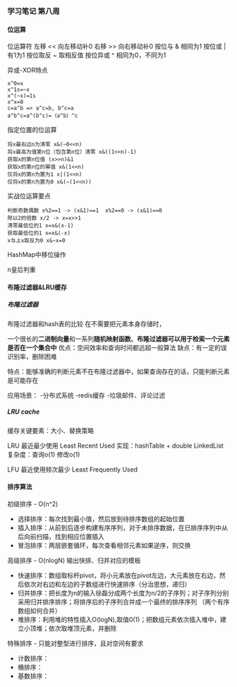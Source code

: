 ### 学习笔记 第八周
#### 位运算
位运算符 
左移 << 向左移动补0
右移 >> 向右移动补0
按位与 & 相同为1
按位或 | 有1为1
按位取反 ~ 取相反值
按位异或 ^ 相同为0，不同为1

异或-XOR特点
```
x^0=x
x^1s=~x
x^(~x)=1s
x^x=0
c=a^b => a^c=b, b^c=a
a^b^c=a^(b^c)=（a^b）^c
```

指定位置的位运算
```
将x最右边n为清零 x&(~0<<n)
将x最高为值第n位（包含第n位）清零 x&((1<<n)-1)
获取x的第n位值 (x>>n)&1
获取x的第n位的幂值 x&(1<<n)
仅将x的第n为置为1 x|(1<<n)
仅将x的第n为置为0 x&(~(1<<n))
```

实战位运算要点
```
判断奇数偶数 x%2==1 -> (x&1)==1  x%2==0 -> (x&1)==0
除以2的倍数 x/2 -> x=x>>1
清零最低位的1 x=x&(x-1)
获取最低位的1 x=x&(-x)
x与上x取反为0 x&~x=0 
```

HashMap中移位操作

n皇后判重

#### 布隆过滤器&LRU缓存
##### 布隆过滤器
布隆过滤器和hash表的比较
在不需要把元素本身存储时，

一个很长的**二进制向量**和一系列**随机映射函数**。**布隆过滤器可以用于检索一个元素是否在一个集合中**
优点：空间效率和查询时间都远超一般算法
缺点：有一定的误识别率，删除困难

特点：能够准确的判断元素不在布隆过滤器中，如果查询存在的话，只能判断元素是可能存在

应用场景：
-分布式系统
-redis缓存
-垃圾邮件、评论过滤

##### LRU cache

缓存关键要素：大小、替换策略

LRU 最近最少使用 Least Recent Used
实现：hashTable + double LinkedList
复杂度：查询o(1) 修改o(1)


LFU 最近使用频次最少 Least Frequently Used

#### 排序算法

初级排序 - O(n^2)

- 选择排序：每次找到最小值，然后放到待排序数组的起始位置
- 插入排序：从前到后逐步构建有序序列，对于未排序数据，在已排序序列中从后向前扫描，找到相应位置插入
- 冒泡排序：两层嵌套循环，每次查看相邻元素如果逆序，则交换

高级排序 - O(nlogN)  输出快排、归并对应的模板
- 快速排序：数组取标杆pivot，将小元素放在pivot左边，大元素放在右边，然后依次对右边和左边的子数组进行快速排序（分治思想，递归）
- 归并排序：把长度为n的输入徐磊分成两个长度为n/2的子序列；对子序列分别采用归并排序排序；将排序后的子序列合并成一个最终的排序序列 （两个有序数组如何合并）
- 堆排序：利用堆的特性插入O(logN),取值0(1)；把数组元素依次插入堆中，建立小顶堆；依次取堆顶元素，并删除

特殊排序 - 只能对整型进行排序，且对空间有要求
- 计数排序：
- 桶排序：
- 基数排序：
